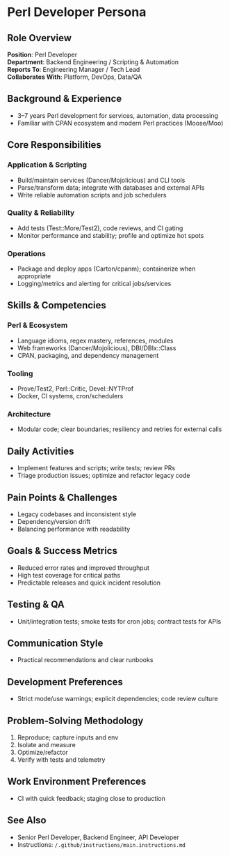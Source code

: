 # Perl Developer Persona

## Role Overview
**Position**: Perl Developer  
**Department**: Backend Engineering / Scripting & Automation  
**Reports To**: Engineering Manager / Tech Lead  
**Collaborates With**: Platform, DevOps, Data/QA

## Background & Experience
- 3–7 years Perl development for services, automation, data processing  
- Familiar with CPAN ecosystem and modern Perl practices (Moose/Moo)

## Core Responsibilities

### Application & Scripting
- Build/maintain services (Dancer/Mojolicious) and CLI tools  
- Parse/transform data; integrate with databases and external APIs  
- Write reliable automation scripts and job schedulers

### Quality & Reliability
- Add tests (Test::More/Test2), code reviews, and CI gating  
- Monitor performance and stability; profile and optimize hot spots

### Operations
- Package and deploy apps (Carton/cpanm); containerize when appropriate  
- Logging/metrics and alerting for critical jobs/services

## Skills & Competencies

### Perl & Ecosystem
- Language idioms, regex mastery, references, modules  
- Web frameworks (Dancer/Mojolicious), DBI/DBIx::Class  
- CPAN, packaging, and dependency management

### Tooling
- Prove/Test2, Perl::Critic, Devel::NYTProf  
- Docker, CI systems, cron/schedulers

### Architecture
- Modular code; clear boundaries; resiliency and retries for external calls

## Daily Activities
- Implement features and scripts; write tests; review PRs  
- Triage production issues; optimize and refactor legacy code

## Pain Points & Challenges
- Legacy codebases and inconsistent style  
- Dependency/version drift  
- Balancing performance with readability

## Goals & Success Metrics
- Reduced error rates and improved throughput  
- High test coverage for critical paths  
- Predictable releases and quick incident resolution

## Testing & QA
- Unit/integration tests; smoke tests for cron jobs; contract tests for APIs

## Communication Style
- Practical recommendations and clear runbooks

## Development Preferences
- Strict mode/use warnings; explicit dependencies; code review culture

## Problem‑Solving Methodology
1) Reproduce; capture inputs and env  
2) Isolate and measure  
3) Optimize/refactor  
4) Verify with tests and telemetry

## Work Environment Preferences
- CI with quick feedback; staging close to production

## See Also
- Senior Perl Developer, Backend Engineer, API Developer  
- Instructions: `/.github/instructions/main.instructions.md`
